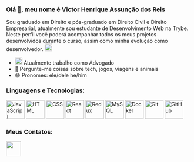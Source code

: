 ### Olá 👋, meu nome é Victor Henrique Assunção dos Reis

Sou graduado em Direito e pós-graduado em Direito Civil e Direito Empresarial, atualmente sou estudante de Desenvolvimento Web na Trybe. Neste perfil você poderá acompanhar todos os meus projetos desenvolvidos durante o curso, assim como minha evolução como desenvolvedor. <img src="https://user-images.githubusercontent.com/108594533/179084470-f56196a9-7d10-443a-ac62-279d1586cfb7.png" width= "20">



* <img src="https://user-images.githubusercontent.com/108594533/179086204-24ae2486-3ab4-4079-a0d4-15148ce8b75d.png" width="20"> Atualmente trabalho como Advogado
* 💬 Pergunte-me coisas sobre tech, jogos, viagens e animais
* 😄 Pronomes: ele/dele he/him

### Linguagens e Tecnologias:
<div>
	<img height="50" src="https://user-images.githubusercontent.com/25181517/117447155-6a868a00-af3d-11eb-9cfe-245df15c9f3f.png" alt="JavaScript" title="JavaScript" />
	<img height="50" src="https://user-images.githubusercontent.com/25181517/192158954-f88b5814-d510-4564-b285-dff7d6400dad.png" alt="HTML" title="HTML" />
	<img height="50" src="https://user-images.githubusercontent.com/25181517/183898674-75a4a1b1-f960-4ea9-abcb-637170a00a75.png" alt="CSS" title="CSS" />
	<img height="50" src="https://user-images.githubusercontent.com/25181517/183897015-94a058a6-b86e-4e42-a37f-bf92061753e5.png" alt="React" title="React" />
	<img height="50" src="https://user-images.githubusercontent.com/25181517/187896150-cc1dcb12-d490-445c-8e4d-1275cd2388d6.png" alt="Redux" title="Redux" />
	<img height="50" src="https://user-images.githubusercontent.com/25181517/183896128-ec99105a-ec1a-4d85-b08b-1aa1620b2046.png" alt="MySQL" title="MySQL" />
	<img height="50" src="https://user-images.githubusercontent.com/25181517/117207330-263ba280-adf4-11eb-9b97-0ac5b40bc3be.png" alt="Docker" title="Docker" />
	<img height="50" src="https://user-images.githubusercontent.com/25181517/192108372-f71d70ac-7ae6-4c0d-8395-51d8870c2ef0.png" alt="Git" title="Git" />
	<img height="50" src="https://user-images.githubusercontent.com/25181517/192108374-8da61ba1-99ec-41d7-80b8-fb2f7c0a4948.png" alt="GitHub" title="GitHub" />
</div>

### Meus Contatos:
<a href="https://www.linkedin.com/in/victor-henrique-assun%C3%A7%C3%A3o-dos-reis-60a46497/" target="_blank"><img src="https://user-images.githubusercontent.com/108594533/179086991-5710d37e-c4b0-46f2-b782-a698e1eee9cc.png" width="40"></a>

